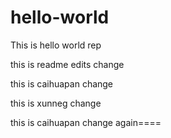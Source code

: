 # hello-world
This is hello world rep

this is readme edits change


this is caihuapan change


this is xunneg change


this is caihuapan change again====
